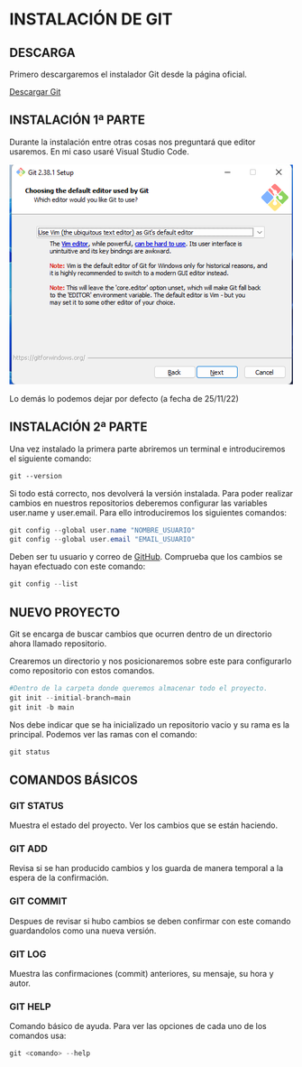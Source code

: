 # INSTALACIÓN DE GIT

## DESCARGA

Primero descargaremos el instalador Git desde la página oficial.

[Descargar Git](https://git-scm.com/download/win)

## INSTALACIÓN 1ª PARTE

Durante la instalación entre otras cosas nos preguntará que editor usaremos. En mi caso usaré Visual Studio Code.

![AltText](./img/Git/1.png)

Lo demás lo podemos dejar por defecto (a fecha de 25/11/22)

## INSTALACIÓN 2ª PARTE

Una vez instalado la primera parte abriremos un terminal e introduciremos el siguiente comando:

```md
git --version
```

Si todo está correcto, nos devolverá la versión instalada.
Para poder realizar cambios en nuestros repositorios deberemos configurar las variables user.name y user.email. Para ello introduciremos los siguientes comandos:

```java
git config --global user.name "NOMBRE_USUARIO"
git config --global user.email "EMAIL_USUARIO"
```

Deben ser tu usuario y correo de [GitHub](https://github.com/).
Comprueba que los cambios se hayan efectuado con este comando:

```java
git config --list
```

## NUEVO PROYECTO

Git se encarga de buscar cambios que ocurren dentro de un directorio ahora llamado repositorio.

Crearemos un directorio y nos posicionaremos sobre este para configurarlo como repositorio con estos comandos.

```php
#Dentro de la carpeta donde queremos almacenar todo el proyecto.
git init --initial-branch=main
git init -b main 
```

Nos debe indicar que se ha inicializado un repositorio vacio y su rama es la principal. Podemos ver las ramas con el comando:

```md
git status
```

## COMANDOS BÁSICOS

### GIT STATUS

Muestra el estado del proyecto. Ver los cambios que se están haciendo.

### GIT ADD

Revisa si se han producido cambios y los guarda de manera temporal a la espera de la confirmación.

### GIT COMMIT

Despues de revisar si hubo cambios se deben confirmar con este comando guardandolos como una nueva versión.

### GIT LOG

Muestra las confirmaciones (commit) anteriores, su mensaje, su hora y autor.

### GIT HELP

Comando básico de ayuda. Para ver las opciones de cada uno de los comandos usa:

```php
git <comando> --help
```




